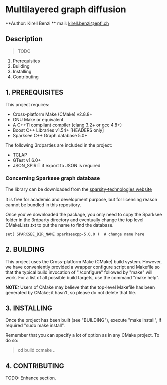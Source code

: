 # Multilayered graph diffusion

**Author: Kirell Benzi **
mail: kirell.benzi@epfl.ch
## Description

> TODO


 1. Prerequisites
 2. Building
 3. Installing
 4. Contributing

## 1. PREREQUISITES

 This project requires:
  - Cross-platform Make (CMake) v2.8.8+
  - GNU Make or equivalent.
  - A C++11 compliant compiler (clang 3.2+ or gcc 4.8+)
  - Boost C++ Libraries v1.54+ [HEADERS only]
  - Sparksee C++ Graph database 5.0+

The following 3rdparties are included in the project:
  - TCLAP
  - GTest v1.6.0+
  - JSON_SPIRIT if export to JSON is required

### Concerning Sparksee graph database

The library can be downloaded from the [sparsity-technologies website](http://sparsity-technologies.com/#download)

It is free for academic and development purpose, but for licensing reason cannot be bundled in this repository.

Once you've downloaded the package, you only need to copy the Sparksee folder in the
3rdparty directory and eventually change the top level CMakeLists.txt to put the name to find the database.

    set( SPARKSEE_DIR_NAME sparkseecpp-5.0.0 )  # change name here

## 2. BUILDING

 This project uses the Cross-platform Make (CMake) build system. However, we
 have conveniently provided a wrapper configure script and Makefile so that
 the typical build invocation of "./configure" followed by "make" will work.
 For a list of all possible build targets, use the command "make help".

 **NOTE:** Users of CMake may believe that the top-level Makefile has been
 generated by CMake; it hasn't, so please do not delete that file.

## 3. INSTALLING

 Once the project has been built (see "BUILDING"), execute "make install", if required "sudo make install".

 Remember that you can specify a lot of option as in any CMake project.
 To do so:

 > cd build
 > ccmake ..

## 4. CONTRIBUTING

 TODO: Enhance section.

